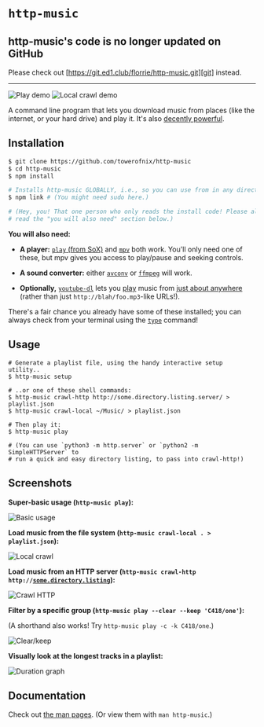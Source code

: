 # `http-music`

## http-music's code is no longer updated on GitHub

Please check out [https://git.ed1.club/florrie/http-music.git][git] instead.

  [git]: https://git.ed1.club/florrie/http-music.git

---

![Play demo](screenshots/hm-basic-usage.png)
![Local crawl demo](screenshots/hm-crawllocal.png)

A command line program that lets you download music from places (like the
internet, or your hard drive) and play it. It's also
[decently powerful](#screenshots).

## Installation

```bash
$ git clone https://github.com/towerofnix/http-music
$ cd http-music
$ npm install

# Installs http-music GLOBALLY, i.e., so you can use from in any directory.
$ npm link # (You might need sudo here.)

# (Hey, you! That one person who only reads the install code! Please also
# read the "you will also need" section below.)
```

**You will also need:**

* **A player:** [`play` (from SoX)][sox] and [`mpv`][mpv] both work. You'll
  only need one of these, but mpv gives you access to play/pause and seeking
  controls.

* **A sound converter:** either [`avconv`][libav] or [`ffmpeg`][ffmpeg] will
  work.

* **Optionally,** [`youtube-dl`][ytdl] lets you [play][apply] music from
  [just about anywhere][moresites] (rather than just
  `http://blah/foo.mp3`-like URLs!).

There's a fair chance you already have some of these installed; you can always
check from your terminal using the [`type`][type] command!

## Usage

```
# Generate a playlist file, using the handy interactive setup utility..
$ http-music setup

# ..or one of these shell commands:
$ http-music crawl-http http://some.directory.listing.server/ > playlist.json
$ http-music crawl-local ~/Music/ > playlist.json

# Then play it:
$ http-music play

# (You can use `python3 -m http.server` or `python2 -m SimpleHTTPServer` to
# run a quick and easy directory listing, to pass into crawl-http!)
```

## Screenshots

**Super-basic usage (`http-music play`):**

![Basic usage](screenshots/hm-basic-usage.png)

**Load music from the file system (`http-music crawl-local . > playlist.json`):**

![Local crawl](screenshots/hm-crawllocal.png)

**Load music from an HTTP server (<code>http-music crawl-http http://<a href="https://stackoverflow.com/q/7943751/4633828">some.directory.listing</a></code>):**

![Crawl HTTP](screenshots/hm-remote.png)

**Filter by a specific group (`http-music play --clear --keep 'C418/one'`):**

(A shorthand also works! Try `http-music play -c -k C418/one`.)

![Clear/keep](screenshots/hm-clearkeep.png)

**Visually look at the longest tracks in a playlist:**

![Duration graph](screenshots/hm-duration-graph.png)

## Documentation

Check out [the man pages](man/). (Or view them with `man http-music`.)

  [sox]: http://sox.sourceforge.net/
  [mpv]: https://mpv.io/
  [libav]: https://www.libav.org/
  [ffmpeg]: https://www.ffmpeg.org/
  [type]: https://unix.stackexchange.com/a/10529/125775
  [ytdl]: http://rg3.github.io/youtube-dl/
  [moresites]: http://rg3.github.io/youtube-dl/supportedsites.html
  [apply]: https://gist.github.com/towerofnix/cd7465a82c8b367eef221e61c3b6186e

